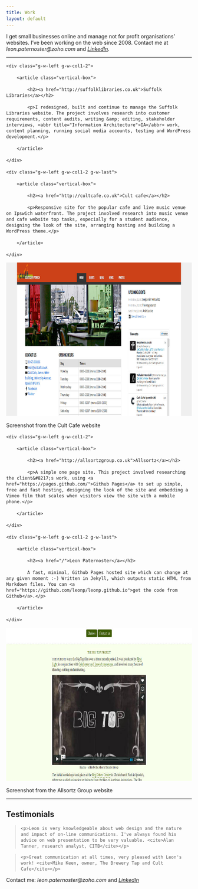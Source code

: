 ```yaml
---
title: Work
layout: default
---
```


<p class="primary">I get small businesses online and manage not for profit organisations&#8217; websites. I&#8217;ve been working on the web since 2008. Contact me at <em>leon.paternoster@zoho.com</em> and <em><a href="https://uk.linkedin.com/in/leonpaternoster">LinkedIn</a></em>.</p>

<hr>

<div class="g-row">

	<div class="g-w-left g-w-col1-2">

		<article class="vertical-box">

			<h2><a href="http://suffolklibraries.co.uk">Suffolk Libraries</a></h2>

			<p>I redesigned, built and continue to manage the Suffolk Libraries website. The project involves research into customer requirements, content audits, writing &amp; editing, stakeholder interviews, <abbr title="Information Architecture">IA</abbr> work, content planning, running social media accounts, testing and WordPress development.</p>

		</article>

	</div>

	<div class="g-w-left g-w-col1-2 g-w-last">

		<article class="vertical-box">

			<h2><a href="http://cultcafe.co.uk">Cult cafe</a></h2>

			<p>Responsive site for the popular cafe and live music venue on Ipswich waterfront. The project involved research into music venue and cafe website top tasks, especially for a student audience, designing the look of the site, arranging hosting and building a WordPress theme.</p>

		</article>

	</div>

</div>

<p><a class="imglink" href="http://cultcafe.co.uk"><img class="bleed" src="/images/cult.jpg" height="416" width="860" alt="Cult Cafe website screenshot"></a></p>

<p class="figcaption">Screenshot from the Cult Cafe website</p>

<div class="g-row">

	<div class="g-w-left g-w-col1-2">

		<article class="vertical-box">

			<h2><a href="http://allsortzgroup.co.uk">Allsortz</a></h2>

			<p>A simple one page site. This project involved researching the client&#8217;s work, using <a href="https://pages.github.com/">Github Pages</a> to set up simple, free and fast hosting, designing the look of the site and embedding a Vimeo film that scales when visitors view the site with a mobile phone.</p>

		</article>

	</div>

	<div class="g-w-left g-w-col1-2 g-w-last">

		<article class="vertical-box">

			<h2><a href="/">Leon Paternoster</a></h2>

			A fast, minimal, Github Pages hosted site which can change at any given moment :-) Written in Jekyll, which outputs static HTML from Markdown files. You can <a href="https://github.com/leonp/leonp.github.io">get the code from Github</a>.</p>

		</article>

	</div>

</div>

<p><a class="imglink" href="http://allsortzgroup.co.uk"><img class="bleed" src="/images/allsortz.jpg" height="416" width="860" alt="Allsortz Group website screenshot"></a></p>

<p class="figcaption">Screenshot from the Allsortz Group website</p>

<hr>

<h2>Testimonials</h2>

<blockquote>

	<p>Leon is very knowledgeable about web design and the nature and impact of on-line communications. I've always found his advice on web presentation to be very valuable. <cite>Alan Tanner, research analyst, CITB</cite></p>

</blockquote>

<blockquote>

	<p>Great communication at all times, very pleased with Leon's work! <cite>Mike Keen, owner, The Brewery Tap and Cult Cafe</cite></p>

</blockquote>

<p class="primary">Contact me: <em>leon.paternoster@zoho.com</em> and <em><a href="https://uk.linkedin.com/in/leonpaternoster">LinkedIn</a></em></p>
